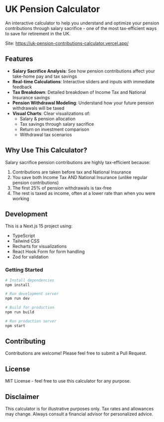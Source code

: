 # UK Pension Calculator

An interactive calculator to help you understand and optimize your pension contributions through salary sacrifice - one of the most tax-efficient ways to save for retirement in the UK.

Site: https://uk-pension-contributions-calculator.vercel.app/

## Features

- **Salary Sacrifice Analysis**: See how pension contributions affect your take-home pay and tax savings
- **Real-time Calculations**: Interactive sliders and inputs with immediate feedback
- **Tax Breakdown**: Detailed breakdown of Income Tax and National Insurance savings
- **Pension Withdrawal Modeling**: Understand how your future pension withdrawals will be taxed
- **Visual Charts**: Clear visualizations of:
  - Salary & pension allocation
  - Tax savings through salary sacrifice
  - Return on investment comparison
  - Withdrawal tax scenarios

## Why Use This Calculator?

Salary sacrifice pension contributions are highly tax-efficient because:

1. Contributions are taken before tax and National Insurance
2. You save both Income Tax AND National Insurance (unlike regular pension contributions)
3. The first 25% of pension withdrawals is tax-free
4. The rest is taxed as income, often at a lower rate than when you were working

## Development

This is a Next.js 15 project using:

- TypeScript
- Tailwind CSS
- Recharts for visualizations
- React Hook Form for form handling
- Zod for validation

### Getting Started

```bash
# Install dependencies
npm install

# Run development server
npm run dev

# Build for production
npm run build

# Run production server
npm start
```

## Contributing

Contributions are welcome! Please feel free to submit a Pull Request.

## License

MIT License - feel free to use this calculator for any purpose.

## Disclaimer

This calculator is for illustrative purposes only. Tax rates and allowances may change. Always consult a financial advisor for personalized advice.
